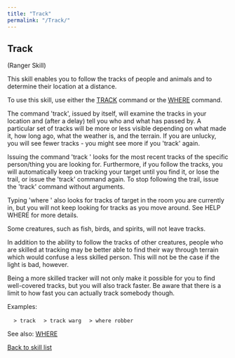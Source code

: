 ```yaml
---
title: "Track"
permalink: "/Track/"
---
```


## Track

(Ranger Skill)

This skill enables you to follow the tracks of people and animals and to
determine their location at a distance.

To use this skill, use either the [TRACK](TRACK "wikilink") command or
the [WHERE](WHERE "wikilink") command.

The command 'track', issued by itself, will examine the tracks in your
location and (after a delay) tell you who and what has passed by. A
particular set of tracks will be more or less visible depending on what
made it, how long ago, what the weather is, and the terrain. If you are
unlucky, you will see fewer tracks - you might see more if you 'track'
again.

Issuing the command 'track <target>' looks for the most recent tracks of
the specific person/thing you are looking for. Furthermore, if you
follow the tracks, you will automatically keep on tracking your target
until you find it, or lose the trail, or issue the 'track' command
again. To stop following the trail, issue the 'track' command without
arguments.

Typing 'where <target>' also looks for tracks of target in the room you
are currently in, but you will not keep looking for tracks as you move
around. See HELP WHERE for more details.

Some creatures, such as fish, birds, and spirits, will not leave tracks.

In addition to the ability to follow the tracks of other creatures,
people who are skilled at tracking may be better able to find their way
through terrain which would confuse a less skilled person. This will not
be the case if the light is bad, however.

Being a more skilled tracker will not only make it possible for you to
find well-covered tracks, but you will also track faster. Be aware that
there is a limit to how fast you can actually track somebody though.

Examples:

`  > track`
`  > track warg`
`  > where robber`

See also: [WHERE](WHERE "wikilink")

[Back to skill list](Skill "wikilink")